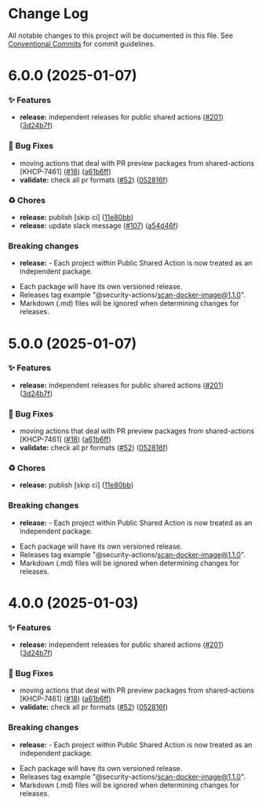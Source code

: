 # Change Log

All notable changes to this project will be documented in this file.
See [Conventional Commits](https://conventionalcommits.org) for commit guidelines.

# 6.0.0 (2025-01-07)


### ✨ Features

* **release:** independent releases for public shared actions ([#201](https://github.com/Kong/public-shared-actions/issues/201)) ([3d24b7f](https://github.com/Kong/public-shared-actions/commit/3d24b7f70c912df037063a571e59e789f4e49fc2))


### 🐛 Bug Fixes

* moving actions that deal with PR preview packages from shared-actions [KHCP-7461] ([#18](https://github.com/Kong/public-shared-actions/issues/18)) ([a61b6ff](https://github.com/Kong/public-shared-actions/commit/a61b6ff5141d0692f3a0fe1c2bff5b4c1b63aee7))
* **validate:** check all pr formats ([#52](https://github.com/Kong/public-shared-actions/issues/52)) ([052816f](https://github.com/Kong/public-shared-actions/commit/052816facfea621ca1d555d69fb84cd9b4c446ec))


### ♻️ Chores

* **release:** publish [skip ci] ([11e80bb](https://github.com/Kong/public-shared-actions/commit/11e80bb231ae182696a52f7ec7b0b9fae53303bf))
* **release:** update slack message ([#107](https://github.com/Kong/public-shared-actions/issues/107)) ([a54d46f](https://github.com/Kong/public-shared-actions/commit/a54d46f1b082b4511c9a80fef9b15163765b97d9))


### Breaking changes

* **release:** - Each project within Public Shared Action is now treated as an independent package.
- Each package will have its own versioned release.
- Releases tag example "@security-actions/scan-docker-image@1.1.0".
- Markdown (.md) files will be ignored when determining changes for releases.





# 5.0.0 (2025-01-07)


### ✨ Features

* **release:** independent releases for public shared actions ([#201](https://github.com/Kong/public-shared-actions/issues/201)) ([3d24b7f](https://github.com/Kong/public-shared-actions/commit/3d24b7f70c912df037063a571e59e789f4e49fc2))


### 🐛 Bug Fixes

* moving actions that deal with PR preview packages from shared-actions [KHCP-7461] ([#18](https://github.com/Kong/public-shared-actions/issues/18)) ([a61b6ff](https://github.com/Kong/public-shared-actions/commit/a61b6ff5141d0692f3a0fe1c2bff5b4c1b63aee7))
* **validate:** check all pr formats ([#52](https://github.com/Kong/public-shared-actions/issues/52)) ([052816f](https://github.com/Kong/public-shared-actions/commit/052816facfea621ca1d555d69fb84cd9b4c446ec))


### ♻️ Chores

* **release:** publish [skip ci] ([11e80bb](https://github.com/Kong/public-shared-actions/commit/11e80bb231ae182696a52f7ec7b0b9fae53303bf))


### Breaking changes

* **release:** - Each project within Public Shared Action is now treated as an independent package.
- Each package will have its own versioned release.
- Releases tag example "@security-actions/scan-docker-image@1.1.0".
- Markdown (.md) files will be ignored when determining changes for releases.





# 4.0.0 (2025-01-03)


### ✨ Features

* **release:** independent releases for public shared actions ([#201](https://github.com/Kong/public-shared-actions/issues/201)) ([3d24b7f](https://github.com/Kong/public-shared-actions/commit/3d24b7f70c912df037063a571e59e789f4e49fc2))


### 🐛 Bug Fixes

* moving actions that deal with PR preview packages from shared-actions [KHCP-7461] ([#18](https://github.com/Kong/public-shared-actions/issues/18)) ([a61b6ff](https://github.com/Kong/public-shared-actions/commit/a61b6ff5141d0692f3a0fe1c2bff5b4c1b63aee7))
* **validate:** check all pr formats ([#52](https://github.com/Kong/public-shared-actions/issues/52)) ([052816f](https://github.com/Kong/public-shared-actions/commit/052816facfea621ca1d555d69fb84cd9b4c446ec))


### Breaking changes

* **release:** - Each project within Public Shared Action is now treated as an independent package.
- Each package will have its own versioned release.
- Releases tag example "@security-actions/scan-docker-image@1.1.0".
- Markdown (.md) files will be ignored when determining changes for releases.
